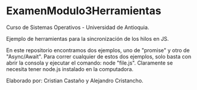 # ExamenModulo3Herramientas
Curso de Sistemas Operativos - Universidad de Antioquia.

Ejemplo de herramientas para la sincronización de los hilos en JS.

En este repositorio encontramos dos ejemplos, uno de "promise" y otro de "Async/Await". Para correr cualquier de estos dos ejemplos, solo basta con abrir la consola y ejecutar el comando: node "file.js". Claramente se necesita tener node.js instalado en la computadora.

Elaborado por: Cristian Castaño y Alejandro Cristancho.
